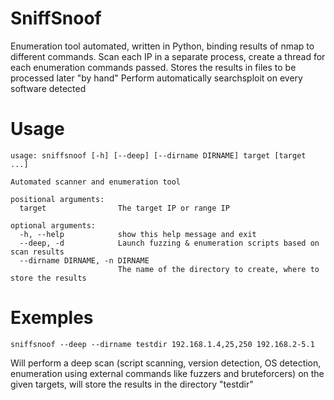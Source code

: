 # SniffSnoof
Enumeration tool automated, written in Python, binding results of nmap to different commands.
Scan each IP in a separate process, create a thread for each enumeration commands passed.
Stores the results in files to be processed later "by hand"
Perform automatically searchsploit on every software detected
# Usage
```
usage: sniffsnoof [-h] [--deep] [--dirname DIRNAME] target [target ...]

Automated scanner and enumeration tool

positional arguments:
  target                The target IP or range IP

optional arguments:
  -h, --help            show this help message and exit
  --deep, -d            Launch fuzzing & enumeration scripts based on scan results
  --dirname DIRNAME, -n DIRNAME
                        The name of the directory to create, where to store the results
```
# Exemples
```
sniffsnoof --deep --dirname testdir 192.168.1.4,25,250 192.168.2-5.1
```
Will perform a deep scan (script scanning, version detection, OS detection, enumeration using external commands like fuzzers and bruteforcers) on the given targets, will store the results in the directory "testdir"
